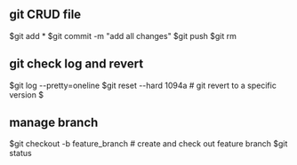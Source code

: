 
## git CRUD file
$git add *
$git commit -m "add all changes"
$git push
$git rm 


## git check log and revert
$git log --pretty=oneline
$git reset --hard 1094a # git revert to a specific version
$


## manage branch
$git checkout -b feature_branch # create and check out feature branch
$git status
